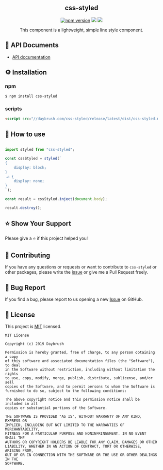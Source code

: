 
<h2 align="middle">css-styled</h2>
<p align="middle">
<a href="https://www.npmjs.com/package/css-styled" target="_blank"><img src="https://img.shields.io/npm/v/css-styled.svg?style=flat-square&color=007acc&label=version" alt="npm version" /></a>
<img src="https://img.shields.io/badge/language-typescript-blue.svg?style=flat-square"/>
<a href="https://github.com/daybrush/css-styled/blob/master/LICENSE" target="_blank"><img src="https://img.shields.io/github/license/daybrush/css-styled.svg?style=flat-square&label=license&color=08CE5D"/></a>
</p>
<p align="middle">This component is a lightweight, simple line style component.</p>

## 📄 API Documents
* [API documentation](https://daybrush.com/css-styled/release/latest/doc/)

## ⚙️ Installation
### npm
```bash
$ npm install css-styled
```

### scripts

```html
<script src="//daybrush.com/css-styled/release/latest/dist/css-styled.min.js"></script>
```

## 🚀 How to use
```ts

import styled from "css-styled";

const cssStyled = styled(`
{
    display: block;
}
.a {
    display: none;
}
`);

const result = cssStyled.inject(document.body);

result.destroy();
```

## ⭐️ Show Your Support
Please give a ⭐️ if this project helped you!

## 👏 Contributing

If you have any questions or requests or want to contribute to `css-styled` or other packages, please write the [issue](https://github.com/daybrush/css-styled/issues) or give me a Pull Request freely.

## 🐞 Bug Report

If you find a bug, please report to us opening a new [Issue](https://github.com/daybrush/css-styled/issues) on GitHub.


## 📝 License

This project is [MIT](https://github.com/daybrush/css-styled/blob/master/LICENSE) licensed.

```
MIT License

Copyright (c) 2019 Daybrush

Permission is hereby granted, free of charge, to any person obtaining a copy
of this software and associated documentation files (the "Software"), to deal
in the Software without restriction, including without limitation the rights
to use, copy, modify, merge, publish, distribute, sublicense, and/or sell
copies of the Software, and to permit persons to whom the Software is
furnished to do so, subject to the following conditions:

The above copyright notice and this permission notice shall be included in all
copies or substantial portions of the Software.

THE SOFTWARE IS PROVIDED "AS IS", WITHOUT WARRANTY OF ANY KIND, EXPRESS OR
IMPLIED, INCLUDING BUT NOT LIMITED TO THE WARRANTIES OF MERCHANTABILITY,
FITNESS FOR A PARTICULAR PURPOSE AND NONINFRINGEMENT. IN NO EVENT SHALL THE
AUTHORS OR COPYRIGHT HOLDERS BE LIABLE FOR ANY CLAIM, DAMAGES OR OTHER
LIABILITY, WHETHER IN AN ACTION OF CONTRACT, TORT OR OTHERWISE, ARISING FROM,
OUT OF OR IN CONNECTION WITH THE SOFTWARE OR THE USE OR OTHER DEALINGS IN THE
SOFTWARE.
```